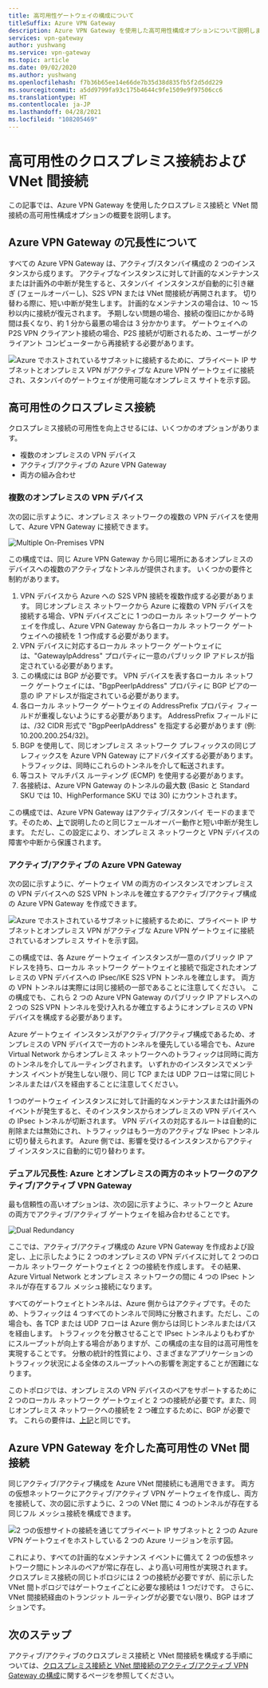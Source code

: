 ```yaml
---
title: 高可用性ゲートウェイの構成について
titleSuffix: Azure VPN Gateway
description: Azure VPN Gateway を使用した高可用性構成オプションについて説明します。
services: vpn-gateway
author: yushwang
ms.service: vpn-gateway
ms.topic: article
ms.date: 09/02/2020
ms.author: yushwang
ms.openlocfilehash: f7b36b65ee14e66de7b35d38d835fb5f2d5dd229
ms.sourcegitcommit: a5dd9799fa93c175b4644c9fe1509e9f97506cc6
ms.translationtype: HT
ms.contentlocale: ja-JP
ms.lasthandoff: 04/28/2021
ms.locfileid: "108205469"
---
```

# <a name="highly-available-cross-premises-and-vnet-to-vnet-connectivity"></a>高可用性のクロスプレミス接続および VNet 間接続
この記事では、Azure VPN Gateway を使用したクロスプレミス接続と VNet 間接続の高可用性構成オプションの概要を説明します。

## <a name="about-azure-vpn-gateway-redundancy"></a><a name = "activestandby"></a>Azure VPN Gateway の冗長性について
すべての Azure VPN Gateway は、アクティブ/スタンバイ構成の 2 つのインスタンスから成ります。 アクティブなインスタンスに対して計画的なメンテナンスまたは計画外の中断が発生すると、スタンバイ インスタンスが自動的に引き継ぎ (フェールオーバーし)、S2S VPN または VNet 間接続が再開されます。 切り替わる際に、短い中断が発生します。 計画的なメンテナンスの場合は、10 ～ 15 秒以内に接続が復元されます。 予期しない問題の場合、接続の復旧にかかる時間は長くなり、約 1 分から最悪の場合は 3 分かかります。 ゲートウェイへの P2S VPN クライアント接続の場合、P2S 接続が切断されるため、ユーザーがクライアント コンピューターから再接続する必要があります。

![Azure でホストされているサブネットに接続するために、プライベート IP サブネットとオンプレミス VPN がアクティブな Azure VPN ゲートウェイに接続され、スタンバイのゲートウェイが使用可能なオンプレミス サイトを示す図。](./media/vpn-gateway-highlyavailable/active-standby.png)

## <a name="highly-available-cross-premises-connectivity"></a>高可用性のクロスプレミス接続
クロスプレミス接続の可用性を向上させるには、いくつかのオプションがあります。

* 複数のオンプレミスの VPN デバイス
* アクティブ/アクティブの Azure VPN Gateway
* 両方の組み合わせ

### <a name="multiple-on-premises-vpn-devices"></a><a name = "activeactiveonprem"></a>複数のオンプレミスの VPN デバイス
次の図に示すように、オンプレミス ネットワークの複数の VPN デバイスを使用して、Azure VPN Gateway に接続できます。

![Multiple On-Premises VPN](./media/vpn-gateway-highlyavailable/multiple-onprem-vpns.png)

この構成では、同じ Azure VPN Gateway から同じ場所にあるオンプレミスのデバイスへの複数のアクティブなトンネルが提供されます。 いくつかの要件と制約があります。

1. VPN デバイスから Azure への S2S VPN 接続を複数作成する必要があります。 同じオンプレミス ネットワークから Azure に複数の VPN デバイスを接続する場合、VPN デバイスごとに 1 つのローカル ネットワーク ゲートウェイを作成し、Azure VPN Gateway から各ローカル ネットワーク ゲートウェイへの接続を 1 つ作成する必要があります。
2. VPN デバイスに対応するローカル ネットワーク ゲートウェイには、"GatewayIpAddress" プロパティに一意のパブリック IP アドレスが指定されている必要があります。
3. この構成には BGP が必要です。 VPN デバイスを表す各ローカル ネットワーク ゲートウェイには、"BgpPeerIpAddress" プロパティに BGP ピアの一意の IP アドレスが指定されている必要があります。
4. 各ローカル ネットワーク ゲートウェイの AddressPrefix プロパティ フィールドが重複しないようにする必要があります。 AddressPrefix フィールドには、/32 CIDR 形式で "BgpPeerIpAddress" を指定する必要があります (例: 10.200.200.254/32)。
5. BGP を使用して、同じオンプレミス ネットワーク プレフィックスの同じプレフィックスを Azure VPN Gateway にアドバタイズする必要があります。トラフィックは、同時にこれらのトンネルを介して転送されます。
6. 等コスト マルチパス ルーティング (ECMP) を使用する必要があります。
7. 各接続は、Azure VPN Gateway のトンネルの最大数 (Basic と Standard SKU では 10、HighPerformance SKU では 30) にカウントされます。 

この構成では、Azure VPN Gateway はアクティブ/スタンバイ モードのままです。そのため、[上](#activestandby)で説明したのと同じフェールオーバー動作と短い中断が発生します。 ただし、この設定により、オンプレミス ネットワークと VPN デバイスの障害や中断から保護されます。

### <a name="active-active-azure-vpn-gateway"></a>アクティブ/アクティブの Azure VPN Gateway
次の図に示すように、ゲートウェイ VM の両方のインスタンスでオンプレミスの VPN デバイスへの S2S VPN トンネルを確立するアクティブ/アクティブ構成の Azure VPN Gateway を作成できます。

![Azure でホストされているサブネットに接続するために、プライベート IP サブネットとオンプレミス VPN がアクティブな Azure VPN ゲートウェイに接続されているオンプレミス サイトを示す図。](./media/vpn-gateway-highlyavailable/active-active.png)

この構成では、各 Azure ゲートウェイ インスタンスが一意のパブリック IP アドレスを持ち、ローカル ネットワーク ゲートウェイと接続で指定されたオンプレミスの VPN デバイスへの IPsec/IKE S2S VPN トンネルを確立します。 両方の VPN トンネルは実際には同じ接続の一部であることに注意してください。 この構成でも、これら 2 つの Azure VPN Gateway のパブリック IP アドレスへの 2 つの S2S VPN トンネルを受け入れるか確立するようにオンプレミスの VPN デバイスを構成する必要があります。

Azure ゲートウェイ インスタンスがアクティブ/アクティブ構成であるため、オンプレミスの VPN デバイスで一方のトンネルを優先している場合でも、Azure Virtual Network からオンプレミス ネットワークへのトラフィックは同時に両方のトンネルを介してルーティングされます。 いずれかのインスタンスでメンテナンス イベントが発生しない限り、同じ TCP または UDP フローは常に同じトンネルまたはパスを経由することに注意してください。

1 つのゲートウェイ インスタンスに対して計画的なメンテナンスまたは計画外のイベントが発生すると、そのインスタンスからオンプレミスの VPN デバイスへの IPsec トンネルが切断されます。 VPN デバイスの対応するルートは自動的に削除または無効にされ、トラフィックはもう一方のアクティブな IPsec トンネルに切り替えられます。 Azure 側では、影響を受けるインスタンスからアクティブ インスタンスに自動的に切り替わります。

### <a name="dual-redundancy-active-active-vpn-gateways-for-both-azure-and-on-premises-networks"></a>デュアル冗長性: Azure とオンプレミスの両方のネットワークのアクティブ/アクティブ VPN Gateway
最も信頼性の高いオプションは、次の図に示すように、ネットワークと Azure の両方でアクティブ/アクティブ ゲートウェイを組み合わせることです。

![Dual Redundancy](./media/vpn-gateway-highlyavailable/dual-redundancy.png)

ここでは、アクティブ/アクティブ構成の Azure VPN Gateway を作成および設定し、上に示したように 2 つのオンプレミスの VPN デバイスに対して 2 つのローカル ネットワーク ゲートウェイと 2 つの接続を作成します。 その結果、Azure Virtual Network とオンプレミス ネットワークの間に 4 つの IPsec トンネルが存在するフル メッシュ接続になります。

すべてのゲートウェイとトンネルは、Azure 側からはアクティブです。そのため、トラフィックは 4 つすべてのトンネルで同時に分散されます。ただし、この場合も、各 TCP または UDP フローは Azure 側からは同じトンネルまたはパスを経由します。 トラフィックを分散させることで IPsec トンネルよりもわずかにスループットが向上する場合がありますが、この構成の主な目的は高可用性を実現することです。 分散の統計的性質により、さまざまなアプリケーションのトラフィック状況による全体のスループットへの影響を測定することが困難になります。

このトポロジでは、オンプレミスの VPN デバイスのペアをサポートするために 2 つのローカル ネットワーク ゲートウェイと 2 つの接続が必要です。また、同じオンプレミス ネットワークへの接続を 2 つ確立するために、BGP が必要です。 これらの要件は、[上記](#activeactiveonprem)と同じです。 

## <a name="highly-available-vnet-to-vnet-connectivity-through-azure-vpn-gateways"></a>Azure VPN Gateway を介した高可用性の VNet 間接続
同じアクティブ/アクティブ構成を Azure VNet 間接続にも適用できます。 両方の仮想ネットワークにアクティブ/アクティブ VPN ゲートウェイを作成し、両方を接続して、次の図に示すように、2 つの VNet 間に 4 つのトンネルが存在する同じフル メッシュ接続を構成できます。

![2 つの仮想サイトの接続を通じてプライベート IP サブネットと 2 つの Azure VPN ゲートウェイをホストしている 2 つの Azure リージョンを示す図。](./media/vpn-gateway-highlyavailable/vnet-to-vnet.png)

これにより、すべての計画的なメンテナンス イベントに備えて 2 つの仮想ネットワーク間にトンネルのペアが常に存在し、より高い可用性が実現されます。 クロスプレミス接続の同じトポロジには 2 つの接続が必要ですが、前に示した VNet 間トポロジではゲートウェイごとに必要な接続は 1 つだけです。 さらに、VNet 間接続経由のトランジット ルーティングが必要でない限り、BGP はオプションです。

## <a name="next-steps"></a>次のステップ
アクティブ/アクティブのクロスプレミス接続と VNet 間接続を構成する手順については、[クロスプレミス接続と VNet 間接続のアクティブ/アクティブ VPN Gateway の構成](vpn-gateway-activeactive-rm-powershell.md)に関するページを参照してください。

